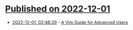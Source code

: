 # [Published on 2022-12-01](index.md)

* [2022-12-01, 02:48:29](https://news.ycombinator.com/item?id=33811705) - [A Vim Guide for Advanced Users](https://thevaluable.dev/vim-advanced/)
